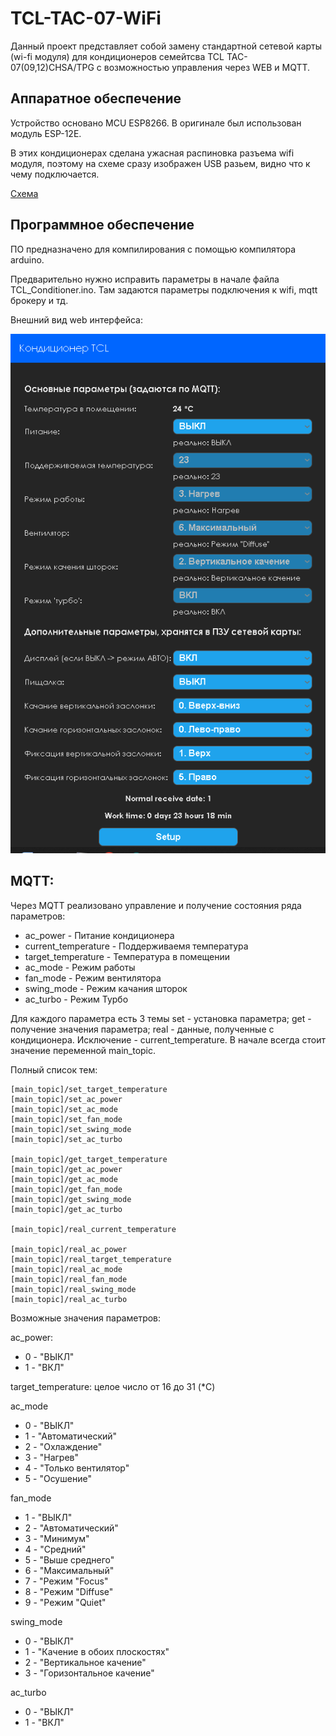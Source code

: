 # TCL-TAC-07-WiFi

Данный проект представляет собой замену стандартной сетевой карты (wi-fi модуля) для кондиционеров семейтсва TCL TAC-07(09,12)CHSA/TPG с возможностью управления через WEB и MQTT.

Аппаратное обеспечение
------------------------

Устройство основано MCU ESP8266. В оригинале был использован модуль ESP-12E.

В этих кондиционерах сделана ужасная распиновка разъема wifi модуля, поэтому на схеме сразу изображен USB разьем, видно что к чему подключается.

[Схема](schematic.png)


Программное обеспечение
------------------------

ПО предназначено для компилирования с помощью компилятора arduino.

Предварительно нужно исправить параметры в начале файла TCL_Conditioner.ino. Там задаются параметры подключения к wifi, mqtt брокеру и тд.

Внешний вид web интерфейса:

![Alt text](web.png?raw=true "WEB интерфейс")

MQTT:
------------------------

Через MQTT реализовано управление и получение состояния ряда параметров:

- ac_power - Питание кондиционера
- current_temperature - Поддерживаемя температура
- target_temperature  - Температура в помещении
- ac_mode - Режим работы
- fan_mode - Режим вентилятора
- swing_mode - Режим качания шторок
- ac_turbo - Режим Турбо

Для каждого параметра есть 3 темы set - установка параметра; get - получение значения параметра; real - данные, полученные с кондиционера. 
Исключение - current_temperature. В начале всегда стоит значение переменной main_topic.

Полный список тем:

```
[main_topic]/set_target_temperature
[main_topic]/set_ac_power
[main_topic]/set_ac_mode
[main_topic]/set_fan_mode
[main_topic]/set_swing_mode
[main_topic]/set_ac_turbo

[main_topic]/get_target_temperature
[main_topic]/get_ac_power
[main_topic]/get_ac_mode
[main_topic]/get_fan_mode
[main_topic]/get_swing_mode
[main_topic]/get_ac_turbo

[main_topic]/real_current_temperature

[main_topic]/real_ac_power
[main_topic]/real_target_temperature
[main_topic]/real_ac_mode
[main_topic]/real_fan_mode
[main_topic]/real_swing_mode
[main_topic]/real_ac_turbo

```

Возможные значения параметров:

ac_power:
 - 0 - "ВЫКЛ"
 - 1 - "ВКЛ"

target_temperature:
 целое число от 16 до 31 (*C)

ac_mode
 - 0 - "ВЫКЛ"
 - 1 - "Автоматический"
 - 2 - "Охлаждение"
 - 3 - "Нагрев"
 - 4 - "Только вентилятор"
 - 5 - "Осушение"

fan_mode
 - 1 - "ВЫКЛ"
 - 2 - "Автоматический"
 - 3 - "Минимум"
 - 4 - "Средний"
 - 5 - "Выше среднего"
 - 6 - "Максимальный"
 - 7 - "Режим "Focus"
 - 8 - "Режим "Diffuse"
 - 9 - "Режим "Quiet"

swing_mode
 - 0 - "ВЫКЛ"
 - 1 - "Качение в обоих плоскостях"
 - 2 - "Вертикальное качение"
 - 3 - "Горизонтальное качение"

ac_turbo
 - 0 - "ВЫКЛ"
 - 1 - "ВКЛ"
